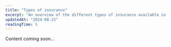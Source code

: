 ```yaml
---
title: "Types of insurance"
excerpt: "An overview of the different types of insurance available in Czechia."
updatedAt: "2024-08-23"
readingTime: 5
---
```


Content coming soon...
